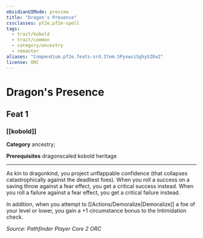 ```yaml
---
obsidianUIMode: preview
title: "Dragon's Presence"
cssclasses: pf2e,pf2e-spell
tags:
  - trait/kobold
  - trait/common
  - category/ancestry
  - remaster
aliases: "Compendium.pf2e.feats-srd.Item.SPyvwsiSghySIEw2"
license: ORC
---
```

# Dragon's Presence
## Feat 1
### [[kobold]]

**Category** ancestry; 



**Prerequisites** dragonscaled kobold heritage
* * *
As kin to dragonkind, you project unflappable confidence (that collapses catastrophically against the deadliest foes). When you roll a success on a saving throw against a fear effect, you get a critical success instead. When you roll a failure against a fear effect, you get a critical failure instead.

In addition, when you attempt to [[Actions/Demoralize|Demoralize]] a foe of your level or lower, you gain a +1 circumstance bonus to the Intimidation check.

*Source: Pathfinder Player Core 2*
*ORC*